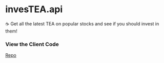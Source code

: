 # invesTEA.api
☕️ Get all the latest TEA on popular stocks and see if you should invest in them!


### View the Client Code

[Repo](https://github.com/Nayalash/invesTEA.web)
